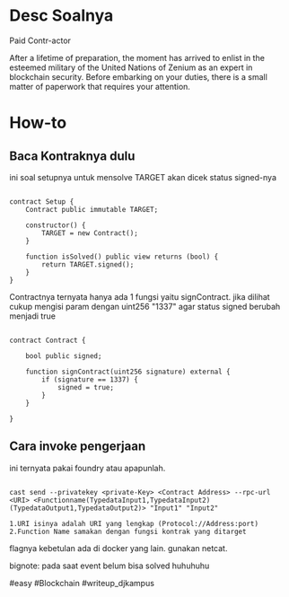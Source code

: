 # Desc Soalnya

Paid Contr-actor

After a lifetime of preparation, the moment has arrived to enlist in the esteemed military of the United Nations of Zenium as an expert in blockchain security. Before embarking on your duties, there is a small matter of paperwork that requires your attention.

# How-to

## Baca Kontraknya dulu
ini soal setupnya
untuk mensolve TARGET akan dicek status signed-nya
```Solidity

contract Setup {
    Contract public immutable TARGET;

    constructor() {
        TARGET = new Contract();
    }

    function isSolved() public view returns (bool) {
        return TARGET.signed();
    }
}

```

Contractnya ternyata hanya ada 1 fungsi yaitu signContract. jika dilihat cukup mengisi param dengan uint256 "1337" agar status signed berubah menjadi true
```Solidity

contract Contract {
    
    bool public signed;

    function signContract(uint256 signature) external {
        if (signature == 1337) {
            signed = true;
        }
    }

}
```

## Cara invoke pengerjaan

ini ternyata pakai foundry atau apapunlah.

```Foundry-Cast

cast send --privatekey <private-Key> <Contract Address> --rpc-url <URI> <Functionname(TypedataInput1,TypedataInput2)(TypedataOutput1,TypedataOutput2)> "Input1" "Input2"
```

	1.URI isinya adalah URI yang lengkap (Protocol://Address:port)
	2.Function Name samakan dengan fungsi kontrak yang ditarget

flagnya kebetulan ada di docker yang lain. gunakan netcat.

bignote: pada saat event belum bisa solved huhuhuhu


#easy #Blockchain
#writeup_djkampus
